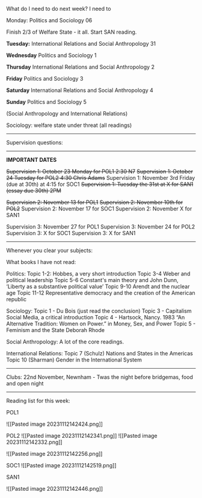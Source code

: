 What do I need to do next week? I need to 

Monday: Politics and Sociology 06

Finish 2/3 of Welfare State - it all.
Start SAN reading.

**Tuesday:** International Relations and Social Anthropology 31

**Wednesday** Politics and Sociology 1

**Thursday** International Relations and Social Anthropology 2

**Friday** Politics and Sociology 3

**Saturday** International Relations and Social Anthropology 4

**Sunday** Politics and Sociology 5

(Social Anthropology and International Relations)

Sociology: welfare state under threat (all readings)


---
Supervision questions:

---
**IMPORTANT DATES**

~~Supervision 1: October 23 Monday for POL1 2:30 N7~~
~~Supervision 1: October 24 Tuesday for POL2 4:30 Chris Adams~~
Supervision 1: November 3rd Friday (due at 30th) at 4:15 for SOC1
~~Supervision 1: Tuesday the 31st at X for SAN1 (essay due 30th) 2PM~~

~~Supervision 2: November 13 for POL1~~
~~Supervision 2: November 10th for POL2~~
Supervision 2: November 17 for SOC1
Supervision 2: November X for SAN1

Supervision 3: November 27 for POL1
Supervision 3: November 24 for POL2
Supervision 3: X for SOC1
Supervision 3: X for SAN1

---
Whenever you clear your subjects:

What books I have not read:

Politics:
Topic 1-2: Hobbes, a very short introduction
Topic 3-4 Weber and political leadership
Topic 5-6 Constant's main theory and John Dunn, ‘Liberty as a substantive political value’
Topic 9-10 Arendt and the nuclear age
Topic 11-12 Representative democracy and the creation of the American republic

Sociology:
Topic 1 - Du Bois (just read the conclusion)
Topic 3 - Capitalism Social Media, a critical introduction
Topic 4 - Hartsock, Nancy. 1983 “An Alternative Tradition: Women on Power.” in
Money, Sex, and Power 
Topic 5 - Feminism and the State Deborah Rhode

Social Anthropology:
A lot of the core readings.

International Relations:
Topic 7 (Schulz) Nations and States in the Americas
Topic 10 (Sharman) Gender in the International System




---
Clubs:
22nd November, Newnham - Twas the night before bridgemas, food and open night

---

Reading list for this week:

POL1

![[Pasted image 20231112142424.png]]


POL2
![[Pasted image 20231112142341.png]]
![[Pasted image 20231112142332.png]]

![[Pasted image 20231112142256.png]]

SOC1
![[Pasted image 20231112142519.png]]


SAN1

![[Pasted image 20231112142446.png]]

